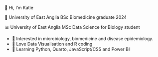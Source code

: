 👋 Hi, I’m Katie

🌱 University of East Anglia BSc Biomedicine graduate 2024

📊 University of East Anglia MSc Data Science for Biology student

- 👀 Interested in microbiology, biomedicine and disease epidemiology.
- 👀 Love Data Visualisation and R coding
- 👀 Learning Python, Quarto, JavaScript/CSS and Power BI
